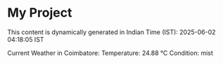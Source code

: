 # My Project

This content is dynamically generated in Indian Time (IST): 2025-06-02 04:18:05 IST


Current Weather in Coimbatore:
Temperature: 24.88 °C
Condition: mist
